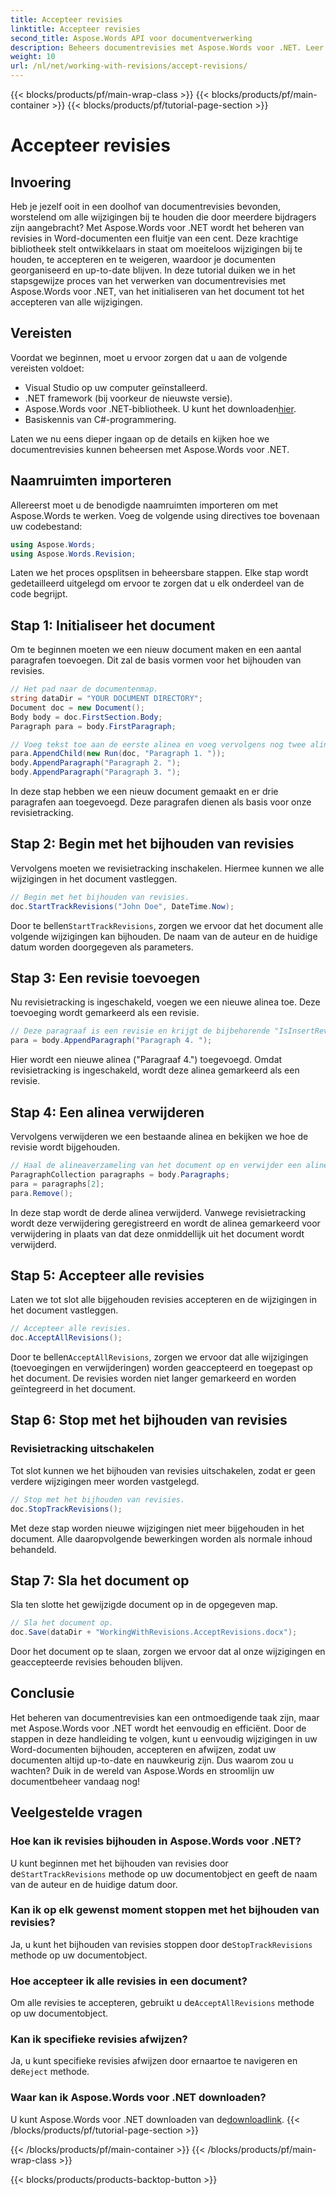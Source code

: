 ```yaml
---
title: Accepteer revisies
linktitle: Accepteer revisies
second_title: Aspose.Words API voor documentverwerking
description: Beheers documentrevisies met Aspose.Words voor .NET. Leer moeiteloos wijzigingen te volgen, accepteren en afwijzen. Verbeter uw vaardigheden op het gebied van documentbeheer.
weight: 10
url: /nl/net/working-with-revisions/accept-revisions/
---
```


{{< blocks/products/pf/main-wrap-class >}}
{{< blocks/products/pf/main-container >}}
{{< blocks/products/pf/tutorial-page-section >}}

# Accepteer revisies

## Invoering

Heb je jezelf ooit in een doolhof van documentrevisies bevonden, worstelend om alle wijzigingen bij te houden die door meerdere bijdragers zijn aangebracht? Met Aspose.Words voor .NET wordt het beheren van revisies in Word-documenten een fluitje van een cent. Deze krachtige bibliotheek stelt ontwikkelaars in staat om moeiteloos wijzigingen bij te houden, te accepteren en te weigeren, waardoor je documenten georganiseerd en up-to-date blijven. In deze tutorial duiken we in het stapsgewijze proces van het verwerken van documentrevisies met Aspose.Words voor .NET, van het initialiseren van het document tot het accepteren van alle wijzigingen.

## Vereisten

Voordat we beginnen, moet u ervoor zorgen dat u aan de volgende vereisten voldoet:

- Visual Studio op uw computer geïnstalleerd.
- .NET framework (bij voorkeur de nieuwste versie).
-  Aspose.Words voor .NET-bibliotheek. U kunt het downloaden[hier](https://releases.aspose.com/words/net/).
- Basiskennis van C#-programmering.

Laten we nu eens dieper ingaan op de details en kijken hoe we documentrevisies kunnen beheersen met Aspose.Words voor .NET.

## Naamruimten importeren

Allereerst moet u de benodigde naamruimten importeren om met Aspose.Words te werken. Voeg de volgende using directives toe bovenaan uw codebestand:

```csharp
using Aspose.Words;
using Aspose.Words.Revision;
```

Laten we het proces opsplitsen in beheersbare stappen. Elke stap wordt gedetailleerd uitgelegd om ervoor te zorgen dat u elk onderdeel van de code begrijpt.

## Stap 1: Initialiseer het document

Om te beginnen moeten we een nieuw document maken en een aantal paragrafen toevoegen. Dit zal de basis vormen voor het bijhouden van revisies.

```csharp
// Het pad naar de documentenmap.
string dataDir = "YOUR DOCUMENT DIRECTORY";
Document doc = new Document();
Body body = doc.FirstSection.Body;
Paragraph para = body.FirstParagraph;

// Voeg tekst toe aan de eerste alinea en voeg vervolgens nog twee alinea's toe.
para.AppendChild(new Run(doc, "Paragraph 1. "));
body.AppendParagraph("Paragraph 2. ");
body.AppendParagraph("Paragraph 3. ");
```

In deze stap hebben we een nieuw document gemaakt en er drie paragrafen aan toegevoegd. Deze paragrafen dienen als basis voor onze revisietracking.

## Stap 2: Begin met het bijhouden van revisies

Vervolgens moeten we revisietracking inschakelen. Hiermee kunnen we alle wijzigingen in het document vastleggen.

```csharp
// Begin met het bijhouden van revisies.
doc.StartTrackRevisions("John Doe", DateTime.Now);
```

 Door te bellen`StartTrackRevisions`, zorgen we ervoor dat het document alle volgende wijzigingen kan bijhouden. De naam van de auteur en de huidige datum worden doorgegeven als parameters.

## Stap 3: Een revisie toevoegen

Nu revisietracking is ingeschakeld, voegen we een nieuwe alinea toe. Deze toevoeging wordt gemarkeerd als een revisie.

```csharp
// Deze paragraaf is een revisie en krijgt de bijbehorende "IsInsertRevision"-vlag ingesteld.
para = body.AppendParagraph("Paragraph 4. ");
```

Hier wordt een nieuwe alinea ("Paragraaf 4.") toegevoegd. Omdat revisietracking is ingeschakeld, wordt deze alinea gemarkeerd als een revisie.

## Stap 4: Een alinea verwijderen

Vervolgens verwijderen we een bestaande alinea en bekijken we hoe de revisie wordt bijgehouden.

```csharp
// Haal de alineaverzameling van het document op en verwijder een alinea.
ParagraphCollection paragraphs = body.Paragraphs;
para = paragraphs[2];
para.Remove();
```

In deze stap wordt de derde alinea verwijderd. Vanwege revisietracking wordt deze verwijdering geregistreerd en wordt de alinea gemarkeerd voor verwijdering in plaats van dat deze onmiddellijk uit het document wordt verwijderd.

## Stap 5: Accepteer alle revisies

Laten we tot slot alle bijgehouden revisies accepteren en de wijzigingen in het document vastleggen.

```csharp
// Accepteer alle revisies.
doc.AcceptAllRevisions();
```

 Door te bellen`AcceptAllRevisions`, zorgen we ervoor dat alle wijzigingen (toevoegingen en verwijderingen) worden geaccepteerd en toegepast op het document. De revisies worden niet langer gemarkeerd en worden geïntegreerd in het document.

## Stap 6: Stop met het bijhouden van revisies

### Revisietracking uitschakelen

Tot slot kunnen we het bijhouden van revisies uitschakelen, zodat er geen verdere wijzigingen meer worden vastgelegd.

```csharp
// Stop met het bijhouden van revisies.
doc.StopTrackRevisions();
```

Met deze stap worden nieuwe wijzigingen niet meer bijgehouden in het document. Alle daaropvolgende bewerkingen worden als normale inhoud behandeld.

## Stap 7: Sla het document op

Sla ten slotte het gewijzigde document op in de opgegeven map.

```csharp
// Sla het document op.
doc.Save(dataDir + "WorkingWithRevisions.AcceptRevisions.docx");
```

Door het document op te slaan, zorgen we ervoor dat al onze wijzigingen en geaccepteerde revisies behouden blijven.

## Conclusie

Het beheren van documentrevisies kan een ontmoedigende taak zijn, maar met Aspose.Words voor .NET wordt het eenvoudig en efficiënt. Door de stappen in deze handleiding te volgen, kunt u eenvoudig wijzigingen in uw Word-documenten bijhouden, accepteren en afwijzen, zodat uw documenten altijd up-to-date en nauwkeurig zijn. Dus waarom zou u wachten? Duik in de wereld van Aspose.Words en stroomlijn uw documentbeheer vandaag nog!

## Veelgestelde vragen

### Hoe kan ik revisies bijhouden in Aspose.Words voor .NET?

 U kunt beginnen met het bijhouden van revisies door de`StartTrackRevisions` methode op uw documentobject en geeft de naam van de auteur en de huidige datum door.

### Kan ik op elk gewenst moment stoppen met het bijhouden van revisies?

Ja, u kunt het bijhouden van revisies stoppen door de`StopTrackRevisions` methode op uw documentobject.

### Hoe accepteer ik alle revisies in een document?

 Om alle revisies te accepteren, gebruikt u de`AcceptAllRevisions` methode op uw documentobject.

### Kan ik specifieke revisies afwijzen?

 Ja, u kunt specifieke revisies afwijzen door ernaartoe te navigeren en de`Reject` methode.

### Waar kan ik Aspose.Words voor .NET downloaden?

 U kunt Aspose.Words voor .NET downloaden van de[downloadlink](https://releases.aspose.com/words/net/).
{{< /blocks/products/pf/tutorial-page-section >}}

{{< /blocks/products/pf/main-container >}}
{{< /blocks/products/pf/main-wrap-class >}}

{{< blocks/products/products-backtop-button >}}
